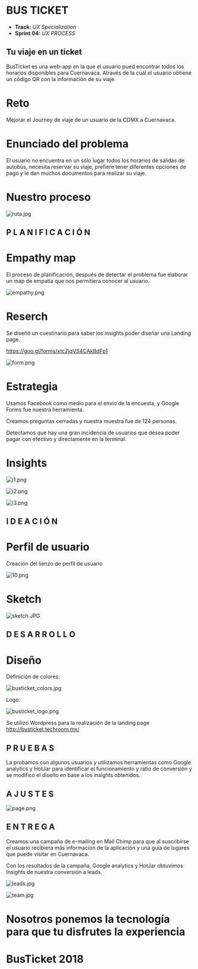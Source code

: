 # BUS TICKET

* **Track:** _UX Specialization_
* **Sprint 04:** _UX PROCESS_

## Tu viaje en un ticket

   BusTicket es una web-app en la que el usuario pued encontrar todos los horarios disponibles para Cuernavaca.
   Através de la cuál el usuario obtiene un código QR con la información de su viaje.

   # Reto

   Mejorar el Journey de viaje de un usuario de la CDMX  a Cuernavaca.

   # Enunciado del problema

   El usuario no encuentra en un sólo lugar todos los horarios de salidas de autobús, necesita reservar su viaje, prefiere tener diferentes opciones de pago y le dan muchos documentos para realizar su viaje.

   # Nuestro proceso

   ![ruta.jpg](assets/images/ruta.jpg)

## P L A N I F I C A C I Ó N   

   # Empathy map

   El proceso de planificación, después de detectar el problema fue elaborar un map de empatía que nos permitiera conocer al usuario.

   ![empathy.png](assets/images/empathy.png)

   # Reserch

   Se diseñó un cuestinario para saber los insights  poder diseñar una Landing page.

   https://goo.gl/forms/xtcZjqVS4CAkBdFp1

   ![form.png](assets/images/form.png)

   # Estrategia

   Usamos Facebook como medio para el envio de la encuesta, y Google Forms fue nuestra herramienta.

   Creamos preguntas cerradas y nuestra muestra fue de 124 personas.

   Detectamos que hay una gran incidencia de usuarios que desea poder pagar con efectivo y directamente en la terminal.

   # Insights

   ![i1.png](assets/images/i1.png)

   ![i2.png](assets/images/i2.png)

   ![i3.png](assets/images/i3.png)

## I D E A C I Ó N

   # Perfil de usuario

   Creación del lienzo de perfil de usuario

   ![10.png](assets/images/10.png)

   # Sketch

   ![sketch.JPG](assets/images/sketch.jpg)

## D E S A R R O L L O

   # Diseño

   Definición de colores:

   ![busticket_colors.jpg](assets/images/busticket_colors.jpg)

   Logo:

   ![busticket_logo.png](assets/images/busticket_logo.png)

   Se utilizó Wordpress para la realización de la landing page http://busticket.techroom.mx/

## P R U E B A S   

   La probamos con algunos usuarios y utilizamos herramientas como Google analytics y HotJar para identificar el funcionamiento y ratio de conversión y se modificó el diseño en base a los insights obtenidos.

## A J U S T E S   

   ![page.png](assets/images/page.png)

## E N T R E G A

   Creamos una campaña de e-mailing en Mail Chimp para que al suscribirse el usuario recibiera más información de la aplicación y una guía de lugares que puede visitar en Cuernavaca.

   Con los resultados de la campaña, Google analytics y HotJar obtuvimos Insights de nuestra conversión a leads.

   ![leads.jpg](assets/images/leads.jpg)

   ![team.jpg](assets/images/team.jpg)


   # Nosotros ponemos la tecnología para que tu disfrutes la experiencia

   # BusTicket 2018
